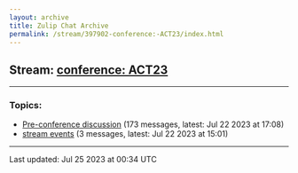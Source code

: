 ```yaml
---
layout: archive
title: Zulip Chat Archive
permalink: /stream/397902-conference:-ACT23/index.html
---
```


## Stream: [conference: ACT23](https://mattecapu.github.io/ct-zulip-archive/stream/397902-conference:-ACT23/index.html)
---

### Topics:

* [Pre-conference discussion](topic/topic_Pre-conference.20discussion.html) (173 messages, latest: Jul 22 2023 at 17:08)
* [stream events](topic/topic_stream.20events.html) (3 messages, latest: Jul 22 2023 at 15:01)

<hr><p>Last updated: Jul 25 2023 at 00:34 UTC</p>